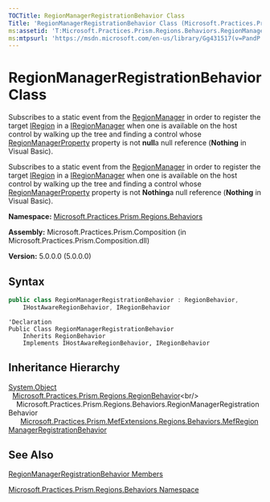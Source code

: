 ```yaml
---
TOCTitle: RegionManagerRegistrationBehavior Class
Title: 'RegionManagerRegistrationBehavior Class (Microsoft.Practices.Prism.Regions.Behaviors)'
ms:assetid: 'T:Microsoft.Practices.Prism.Regions.Behaviors.RegionManagerRegistrationBehavior'
ms:mtpsurl: 'https://msdn.microsoft.com/en-us/library/Gg431517(v=PandP.50)'
---
```


# RegionManagerRegistrationBehavior Class

Subscribes to a static event from the [RegionManager](https://msdn.microsoft.com/en-us/library/microsoft.practices.prism.regions.regionmanager(v=pandp.50)) in order to register the target [IRegion](https://msdn.microsoft.com/en-us/library/microsoft.practices.prism.regions.iregion(v=pandp.50)) in a [IRegionManager](https://msdn.microsoft.com/en-us/library/microsoft.practices.prism.regions.iregionmanager(v=pandp.50)) when one is available on the host control by walking up the tree and finding a control whose [RegionManagerProperty](https://msdn.microsoft.com/en-us/library/microsoft.practices.prism.regions.regionmanager.regionmanagerproperty(v=pandp.50)) property is not **null**a null reference (**Nothing** in Visual Basic).

Subscribes to a static event from the [RegionManager](https://msdn.microsoft.com/en-us/library/microsoft.practices.prism.regions.regionmanager(v=pandp.50)) in order to register the target [IRegion](https://msdn.microsoft.com/en-us/library/microsoft.practices.prism.regions.iregion(v=pandp.50)) in a [IRegionManager](https://msdn.microsoft.com/en-us/library/microsoft.practices.prism.regions.iregionmanager(v=pandp.50)) when one is available on the host control by walking up the tree and finding a control whose [RegionManagerProperty](https://msdn.microsoft.com/en-us/library/microsoft.practices.prism.regions.regionmanager.regionmanagerproperty(v=pandp.50)) property is not **Nothing**a null reference (**Nothing** in Visual Basic).

**Namespace:** [Microsoft.Practices.Prism.Regions.Behaviors](https://msdn.microsoft.com/en-us/library/microsoft.practices.prism.regions.behaviors(v=pandp.50))

**Assembly:** Microsoft.Practices.Prism.Composition (in Microsoft.Practices.Prism.Composition.dll)

**Version:** 5.0.0.0 (5.0.0.0)

## Syntax

```C#
public class RegionManagerRegistrationBehavior : RegionBehavior,
	IHostAwareRegionBehavior, IRegionBehavior
```

```VB
'Declaration
Public Class RegionManagerRegistrationBehavior
	Inherits RegionBehavior
	Implements IHostAwareRegionBehavior, IRegionBehavior
```

## Inheritance Hierarchy

[System.Object](http://msdn.microsoft.com/en-us/library/e5kfa45b)<br/>
  [Microsoft.Practices.Prism.Regions.RegionBehavior](https://msdn.microsoft.com/en-us/library/microsoft.practices.prism.regions.regionbehavior(v=pandp.50))<br/>
    Microsoft.Practices.Prism.Regions.Behaviors.RegionManagerRegistrationBehavior<br/>
      [Microsoft.Practices.Prism.MefExtensions.Regions.Behaviors.MefRegionManagerRegistrationBehavior](https://msdn.microsoft.com/en-us/library/microsoft.practices.prism.mefextensions.regions.behaviors.mefregionmanagerregistrationbehavior(v=pandp.50))

## See Also

[RegionManagerRegistrationBehavior Members](https://msdn.microsoft.com/en-us/library/microsoft.practices.prism.regions.behaviors.regionmanagerregistrationbehavior_members(v=pandp.50))

[Microsoft.Practices.Prism.Regions.Behaviors Namespace](https://msdn.microsoft.com/en-us/library/microsoft.practices.prism.regions.behaviors(v=pandp.50))